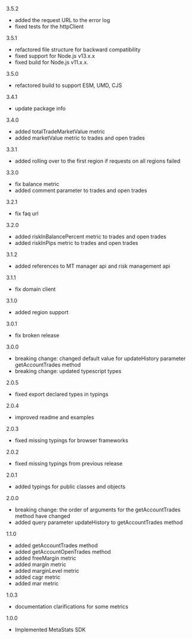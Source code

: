 3.5.2
 - added the request URL to the error log
 - fixed tests for the httpClient

3.5.1
 - refactored file structure for backward compatibility
 - fixed support for Node.js v13.x.x
 - fixed build for Node.js v11.x.x.

3.5.0
  - refactored build to support ESM, UMD, CJS

3.4.1
  - update package info

3.4.0
  - added totalTradeMarketValue metric
  - added marketValue metric to trades and open trades

3.3.1
  - added rolling over to the first region if requests on all regions failed

3.3.0
  - fix balance metric
  - added comment parameter to trades and open trades

3.2.1
  - fix faq url

3.2.0
  - added riskInBalancePercent metric to trades and open trades
  - added riskInPips metric to trades and open trades

3.1.2
  - added references to MT manager api and risk management api

3.1.1
  - fix domain client

3.1.0
  - added region support

3.0.1
  - fix broken release

3.0.0
  - breaking change: changed default value for updateHistory parameter getAccountTrades method
  - breaking change: updated typescript types

2.0.5
  - fixed export declared types in typings

2.0.4
  - improved readme and examples

2.0.3
  - fixed missing typings for browser frameworks

2.0.2
  - fixed missing typings from previous release

2.0.1
  - added typings for public classes and objects

2.0.0
  - breaking change: the order of arguments for the getAccountTrades method have changed
  - added query parameter updateHistory to getAccountTrades method

1.1.0
  - added getAccountTrades method
  - added getAccountOpenTrades method
  - added freeMargin metric
  - added margin metric
  - added marginLevel metric
  - added cagr metric
  - added mar metric

1.0.3
  - documentation clarifications for some metrics

1.0.0
  - Implemented MetaStats SDK
